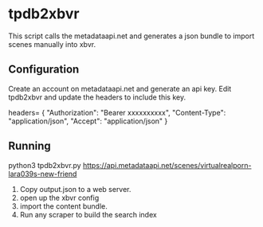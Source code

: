 # tpdb2xbvr
This script calls the metadataapi.net and generates a json bundle to import scenes manually into xbvr.

## Configuration
Create an account on metadataapi.net and generate an api key.
Edit tpdb2xbvr and update the headers to include this key.

headers= {
     "Authorization": "Bearer xxxxxxxxxx",
     "Content-Type": "application/json",
     "Accept": "application/json"
}


## Running
python3 tpdb2xbvr.py  https://api.metadataapi.net/scenes/virtualrealporn-lara039s-new-friend

1. Copy output.json to a web server.
2. open up the xbvr config
3. import the content bundle.
4. Run any scraper to build the search index